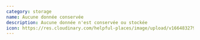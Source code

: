```yaml
---
category: storage
name: Aucune donnée conservée
description: Aucune donnée n'est conservée ou stockée
icon: https://res.cloudinary.com/helpful-places/image/upload/v1664832796/dtpr-icons/retention/no_vl4qi9.svg
---
```

